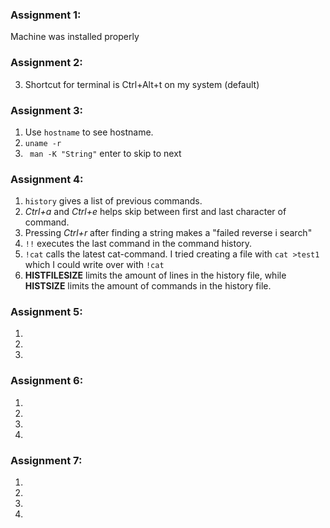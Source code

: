 ### Assignment 1:
  Machine was installed properly
  
### Assignment 2: 
  3. Shortcut for terminal is Ctrl+Alt+t on my system (default)

### Assignment 3: 
  1. Use ```hostname``` to see hostname.
  2. ```uname -r```
  3. ``` man -K "String"``` enter to skip to next
  
### Assignment 4: 
  1. ```history``` gives a list of previous commands.
  2. *Ctrl+a* and *Ctrl+e* helps skip between first and last character of command. 
  3. Pressing *Ctrl+r* after finding a string makes a "failed reverse i search"
  4. ```!!``` executes the last command in the command history.
  5. ```!cat``` calls the latest cat-command. I tried creating a file with ```cat >test1``` which I could write over with ```!cat```
  6. **HISTFILESIZE** limits the amount of lines in the history file, while **HISTSIZE** limits the amount of commands in the history file. 

### Assignment 5: 
  1.
  2.
  3.


### Assignment 6: 
  1.
  2.
  3.
  4.
  
### Assignment 7:
  1.
  2.
  3.
  4.
  
